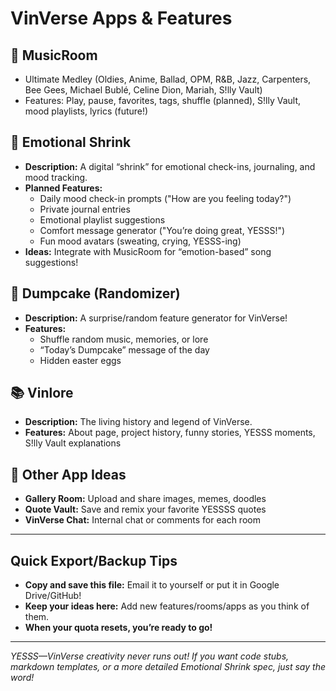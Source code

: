 # VinVerse Apps & Features

## 🎵 MusicRoom
- Ultimate Medley (Oldies, Anime, Ballad, OPM, R&B, Jazz, Carpenters, Bee Gees, Michael Bublé, Celine Dion, Mariah, S!lly Vault)
- Features: Play, pause, favorites, tags, shuffle (planned), S!lly Vault, mood playlists, lyrics (future!)

## 🧠 Emotional Shrink
- **Description:** A digital “shrink” for emotional check-ins, journaling, and mood tracking.
- **Planned Features:**
  - Daily mood check-in prompts ("How are you feeling today?")
  - Private journal entries
  - Emotional playlist suggestions
  - Comfort message generator ("You’re doing great, YESSS!")
  - Fun mood avatars (sweating, crying, YESSS-ing)
- **Ideas:** Integrate with MusicRoom for “emotion-based” song suggestions!

## 🧁 Dumpcake (Randomizer)
- **Description:** A surprise/random feature generator for VinVerse!
- **Features:**
  - Shuffle random music, memories, or lore
  - “Today’s Dumpcake” message of the day
  - Hidden easter eggs

## 📚 Vinlore
- **Description:** The living history and legend of VinVerse.
- **Features:** About page, project history, funny stories, YESSS moments, S!lly Vault explanations

## 🌟 Other App Ideas
- **Gallery Room:** Upload and share images, memes, doodles
- **Quote Vault:** Save and remix your favorite YESSSS quotes
- **VinVerse Chat:** Internal chat or comments for each room

---

## Quick Export/Backup Tips

- **Copy and save this file:** Email it to yourself or put it in Google Drive/GitHub!
- **Keep your ideas here:** Add new features/rooms/apps as you think of them.
- **When your quota resets, you’re ready to go!**

---

*YESSS—VinVerse creativity never runs out! If you want code stubs, markdown templates, or a more detailed Emotional Shrink spec, just say the word!*